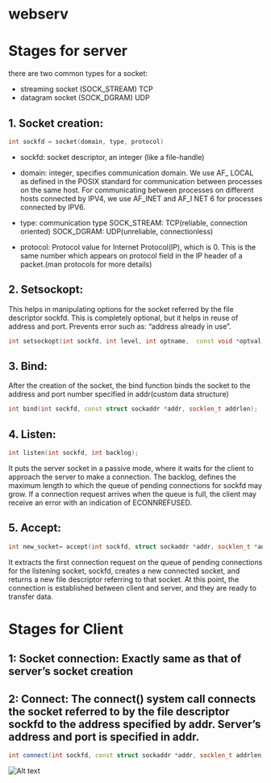 # webserv

# Stages for server

there are two common types for a socket:
* streaming socket (SOCK_STREAM) TCP
* datagram socket (SOCK_DGRAM) UDP

## 1. Socket creation:

```c++
int sockfd = socket(domain, type, protocol)
```

* sockfd: socket descriptor, an integer (like a file-handle)

* domain: integer, specifies communication domain. We use AF_ LOCAL as defined in the POSIX standard for communication between processes on the same host. For communicating between processes on different hosts connected by IPV4, we use AF_INET and AF_I NET 6 for processes connected by IPV6.

* type: communication type SOCK_STREAM: TCP(reliable, connection oriented)
    SOCK_DGRAM: UDP(unreliable, connectionless)

* protocol: Protocol value for Internet Protocol(IP), which is 0. This is the same number which appears on protocol field in the IP header of a packet.(man protocols for more details)

## 2. Setsockopt:

This helps in manipulating options for the socket referred by the file descriptor sockfd. This is completely optional, but it helps in reuse of address and port. Prevents error such as: “address already in use”.

```c++
int setsockopt(int sockfd, int level, int optname,  const void *optval, socklen_t optlen);
```

## 3. Bind:

After the creation of the socket, the bind function binds the socket to the address and port number specified in addr(custom data structure)

```c++
int bind(int sockfd, const struct sockaddr *addr, socklen_t addrlen);
```

## 4. Listen:

```c++
int listen(int sockfd, int backlog);
```

It puts the server socket in a passive mode, where it waits for the client to approach the server to make a connection. The backlog, defines the maximum length to which the queue of pending connections for sockfd may grow. If a connection request arrives when the queue is full, the client may receive an error with an indication of ECONNREFUSED.

## 5. Accept:

```c++
int new_socket= accept(int sockfd, struct sockaddr *addr, socklen_t *addrlen);
```
It extracts the first connection request on the queue of pending connections for the listening socket, sockfd, creates a new connected socket, and returns a new file descriptor referring to that socket. At this point, the connection is established between client and server, and they are ready to transfer data.

# Stages for Client

## 1: Socket connection: Exactly same as that of server’s socket creation
## 2: Connect: The connect() system call connects the socket referred to by the file descriptor sockfd to the address specified by addr. Server’s address and port is specified in addr.

```c++
int connect(int sockfd, const struct sockaddr *addr, socklen_t addrlen);
```

![Alt text](https://media.geeksforgeeks.org/wp-content/uploads/20220330131350/StatediagramforserverandclientmodelofSocketdrawio2-448x660.png)